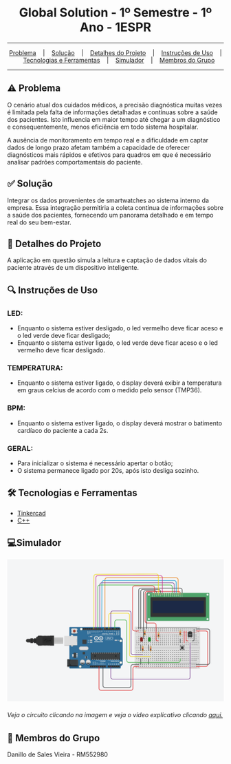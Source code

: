 <h1 align="center">Global Solution - 1º Semestre - 1º Ano - 1ESPR</h1>

<hr/>

<p align="center">
  <a href="#warning-Problema">Problema</a>
  &nbsp;&nbsp;&nbsp;|&nbsp;&nbsp;&nbsp;
  <a href="#white_check_mark-Solução">Solução</a>
  &nbsp;&nbsp;&nbsp;|&nbsp;&nbsp;&nbsp;
  <a href="#pencil-Detalhes-do-Projeto">Detalhes do Projeto</a>
  &nbsp;&nbsp;&nbsp;|&nbsp;&nbsp;&nbsp;
  <a href="#mag-Instruções-de-Uso">Instruções de Uso</a>
  &nbsp;&nbsp;&nbsp;|&nbsp;&nbsp;&nbsp;
  <a href="#hammer_and_wrench-Tecnologias-e-Ferramentas">Tecnologias e Ferramentas</a>
  &nbsp;&nbsp;&nbsp;|&nbsp;&nbsp;&nbsp;
  <a href="#computer-Simulador">Simulador</a>
  &nbsp;&nbsp;&nbsp;|&nbsp;&nbsp;&nbsp;
  <a href="#busts_in_silhouette-Membros-do-Grupo">Membros do Grupo</a>
</p>

<hr/>

## :warning: Problema
O cenário atual dos cuidados médicos, a precisão diagnóstica muitas vezes é limitada pela falta de informações detalhadas e contínuas sobre a saúde dos pacientes. Isto influencia em maior tempo até chegar a um diagnóstico e consequentemente, menos eficiência em todo sistema hospitalar.

A ausência de monitoramento em tempo real e a dificuldade em captar dados de longo prazo afetam também a capacidade de oferecer diagnósticos mais rápidos e efetivos para quadros em que é necessário analisar padrões comportamentais do paciente.

## :white_check_mark: Solução
Integrar os dados provenientes de smartwatches ao sistema interno da empresa. Essa integração permitiria a coleta contínua de informações sobre a saúde dos pacientes, fornecendo um panorama detalhado e em tempo real do seu bem-estar.

## :pencil: Detalhes do Projeto 
A aplicação em questão simula a leitura e captação de dados vitais do paciente através de um dispositivo inteligente.

## :mag: Instruções de Uso
### LED:
<ul>
<li>Enquanto o sistema estiver desligado, o led vermelho deve ficar aceso e o led verde deve ficar desligado;</li>
<li>Enquanto o sistema estiver ligado, o led verde deve ficar aceso e o led vermelho deve ficar desligado.</li> 
</ul>

### TEMPERATURA:
<ul>
<li>Enquanto o sistema estiver ligado, o display deverá exibir a temperatura em graus celcius de acordo com o medido pelo sensor (TMP36).</li>
</ul>

### BPM:
<ul>
<li>Enquanto o sistema estiver ligado, o display deverá mostrar o batimento cardíaco do paciente a cada 2s.</li>
</ul>

### GERAL: 
<ul>
<li>Para inicializar o sistema é necessário apertar o botão;</li>
<li>O sistema permanece ligado por 20s, após isto desliga sozinho.</li>
</ul>




## :hammer_and_wrench: Tecnologias e Ferramentas
* [Tinkercad](https://www.tinkercad.com/)
* [C++](https://pt.wikipedia.org/wiki/C%2B%2B)
  
## :computer:Simulador
<a href="https://www.tinkercad.com/things/8s3Vzk7ef3L-medidor-de-batimentos-cardiacos" target="_blank">
  <img src="https://github.com/danillosales/Global-Solution-Edge-Computing/blob/main/circuit.png" alt="circuit" />
</a>
<h6>Veja o circuito clicando na imagem e veja o vídeo explicativo clicando <a href="">aqui.</a></h6>

## :busts_in_silhouette: Membros do Grupo
Danillo de Sales Vieira - RM552980



